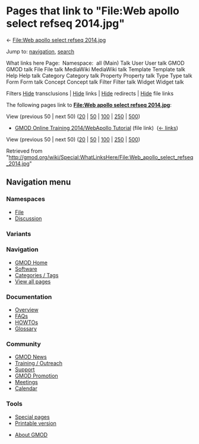 <div id="mw-page-base" class="noprint">

</div>

<div id="mw-head-base" class="noprint">

</div>

<div id="content" class="mw-body" role="main">

<span id="top"></span>

<div id="mw-js-message" style="display:none;">

</div>



# <span dir="auto">Pages that link to "File:Web apollo select refseq 2014.jpg"</span>

<div id="bodyContent">

<div id="contentSub">

← [File:Web apollo select refseq
2014.jpg](/wiki/File:Web_apollo_select_refseq_2014.jpg "File:Web apollo select refseq 2014.jpg")

</div>

<div id="jump-to-nav" class="mw-jump">

Jump to: [navigation](#mw-navigation), [search](#p-search)

</div>

<div id="mw-content-text">

What links here Page:  Namespace:  all (Main) Talk User User talk GMOD
GMOD talk File File talk MediaWiki MediaWiki talk Template Template talk
Help Help talk Category Category talk Property Property talk Type Type
talk Form Form talk Concept Concept talk Filter Filter talk Widget
Widget talk

Filters
[Hide](/mediawiki/index.php?title=Special:WhatLinksHere/File:Web_apollo_select_refseq_2014.jpg&hidetrans=1 "Special:WhatLinksHere/File:Web apollo select refseq 2014.jpg")
transclusions \|
[Hide](/mediawiki/index.php?title=Special:WhatLinksHere/File:Web_apollo_select_refseq_2014.jpg&hidelinks=1 "Special:WhatLinksHere/File:Web apollo select refseq 2014.jpg")
links \|
[Hide](/mediawiki/index.php?title=Special:WhatLinksHere/File:Web_apollo_select_refseq_2014.jpg&hideredirs=1 "Special:WhatLinksHere/File:Web apollo select refseq 2014.jpg")
redirects \|
[Hide](/mediawiki/index.php?title=Special:WhatLinksHere/File:Web_apollo_select_refseq_2014.jpg&hideimages=1 "Special:WhatLinksHere/File:Web apollo select refseq 2014.jpg")
file links

The following pages link to **[File:Web apollo select refseq
2014.jpg](/wiki/File:Web_apollo_select_refseq_2014.jpg "File:Web apollo select refseq 2014.jpg")**:

View (previous 50 \| next 50)
([20](/mediawiki/index.php?title=Special:WhatLinksHere/File:Web_apollo_select_refseq_2014.jpg&limit=20 "Special:WhatLinksHere/File:Web apollo select refseq 2014.jpg")
\|
[50](/mediawiki/index.php?title=Special:WhatLinksHere/File:Web_apollo_select_refseq_2014.jpg&limit=50 "Special:WhatLinksHere/File:Web apollo select refseq 2014.jpg")
\|
[100](/mediawiki/index.php?title=Special:WhatLinksHere/File:Web_apollo_select_refseq_2014.jpg&limit=100 "Special:WhatLinksHere/File:Web apollo select refseq 2014.jpg")
\|
[250](/mediawiki/index.php?title=Special:WhatLinksHere/File:Web_apollo_select_refseq_2014.jpg&limit=250 "Special:WhatLinksHere/File:Web apollo select refseq 2014.jpg")
\|
[500](/mediawiki/index.php?title=Special:WhatLinksHere/File:Web_apollo_select_refseq_2014.jpg&limit=500 "Special:WhatLinksHere/File:Web apollo select refseq 2014.jpg"))

- [GMOD Online Training 2014/WebApollo
  Tutorial](/wiki/GMOD_Online_Training_2014/WebApollo_Tutorial "GMOD Online Training 2014/WebApollo Tutorial")
  (file link) ‎ <span class="mw-whatlinkshere-tools">([←
  links](/mediawiki/index.php?title=Special:WhatLinksHere&target=GMOD+Online+Training+2014%2FWebApollo+Tutorial "Special:WhatLinksHere"))</span>

View (previous 50 \| next 50)
([20](/mediawiki/index.php?title=Special:WhatLinksHere/File:Web_apollo_select_refseq_2014.jpg&limit=20 "Special:WhatLinksHere/File:Web apollo select refseq 2014.jpg")
\|
[50](/mediawiki/index.php?title=Special:WhatLinksHere/File:Web_apollo_select_refseq_2014.jpg&limit=50 "Special:WhatLinksHere/File:Web apollo select refseq 2014.jpg")
\|
[100](/mediawiki/index.php?title=Special:WhatLinksHere/File:Web_apollo_select_refseq_2014.jpg&limit=100 "Special:WhatLinksHere/File:Web apollo select refseq 2014.jpg")
\|
[250](/mediawiki/index.php?title=Special:WhatLinksHere/File:Web_apollo_select_refseq_2014.jpg&limit=250 "Special:WhatLinksHere/File:Web apollo select refseq 2014.jpg")
\|
[500](/mediawiki/index.php?title=Special:WhatLinksHere/File:Web_apollo_select_refseq_2014.jpg&limit=500 "Special:WhatLinksHere/File:Web apollo select refseq 2014.jpg"))

</div>

<div class="printfooter">

Retrieved from
"<http://gmod.org/wiki/Special:WhatLinksHere/File:Web_apollo_select_refseq_2014.jpg>"

</div>

<div id="catlinks" class="catlinks catlinks-allhidden">

</div>

<div class="visualClear">

</div>

</div>

</div>

<div id="mw-navigation">

## Navigation menu

<div id="mw-head">



<div id="left-navigation">

<div id="p-namespaces" class="vectorTabs" role="navigation"
aria-labelledby="p-namespaces-label">

### Namespaces

- <span id="ca-nstab-image"><a href="/wiki/File:Web_apollo_select_refseq_2014.jpg" accesskey="c"
  title="View the file page [c]">File</a></span>
- <span id="ca-talk"><a
  href="/mediawiki/index.php?title=File_talk:Web_apollo_select_refseq_2014.jpg&amp;action=edit&amp;redlink=1"
  accesskey="t"
  title="Discussion about the content page [t]">Discussion</a></span>

</div>

<div id="p-variants" class="vectorMenu emptyPortlet" role="navigation"
aria-labelledby="p-variants-label">

### 

### Variants[](#)

<div class="menu">

</div>

</div>

</div>





</div>

</div>

</div>

<div id="mw-panel">

<div id="p-logo" role="banner">

<a href="/wiki/Main_Page"
style="background-image: url(http://gmod.org/images/GMOD-cogs.png);"
title="Visit the main page"></a>

</div>

<div id="p-Navigation" class="portal" role="navigation"
aria-labelledby="p-Navigation-label">

### Navigation

<div class="body">

- <span id="n-GMOD-Home">[GMOD Home](/wiki/Main_Page)</span>
- <span id="n-Software">[Software](/wiki/GMOD_Components)</span>
- <span id="n-Categories-.2F-Tags">[Categories /
  Tags](/wiki/Categories)</span>
- <span id="n-View-all-pages">[View all
  pages](/wiki/Special:AllPages)</span>

</div>

</div>

<div id="p-Documentation" class="portal" role="navigation"
aria-labelledby="p-Documentation-label">

### Documentation

<div class="body">

- <span id="n-Overview">[Overview](/wiki/Overview)</span>
- <span id="n-FAQs">[FAQs](/wiki/Category:FAQ)</span>
- <span id="n-HOWTOs">[HOWTOs](/wiki/Category:HOWTO)</span>
- <span id="n-Glossary">[Glossary](/wiki/Glossary)</span>

</div>

</div>

<div id="p-Community" class="portal" role="navigation"
aria-labelledby="p-Community-label">

### Community

<div class="body">

- <span id="n-GMOD-News">[GMOD News](/wiki/GMOD_News)</span>
- <span id="n-Training-.2F-Outreach">[Training /
  Outreach](/wiki/Training_and_Outreach)</span>
- <span id="n-Support">[Support](/wiki/Support)</span>
- <span id="n-GMOD-Promotion">[GMOD
  Promotion](/wiki/GMOD_Promotion)</span>
- <span id="n-Meetings">[Meetings](/wiki/Meetings)</span>
- <span id="n-Calendar">[Calendar](/wiki/Calendar)</span>

</div>

</div>

<div id="p-tb" class="portal" role="navigation"
aria-labelledby="p-tb-label">

### Tools

<div class="body">

- <span id="t-specialpages"><a href="/wiki/Special:SpecialPages" accesskey="q"
  title="A list of all special pages [q]">Special pages</a></span>
- <span id="t-print"><a
  href="/mediawiki/index.php?title=Special:WhatLinksHere/File:Web_apollo_select_refseq_2014.jpg&amp;printable=yes"
  rel="alternate" accesskey="p"
  title="Printable version of this page [p]">Printable version</a></span>

</div>

</div>

</div>

</div>

<div id="footer" role="contentinfo">

- <span id="footer-places-about">[About
  GMOD](/wiki/GMOD:About "GMOD:About")</span>

<!-- -->






</div>

